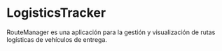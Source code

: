 # LogisticsTracker
RouteManager es una aplicación para la gestión y visualización de rutas logísticas de vehículos de entrega. 
